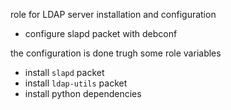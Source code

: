 role for LDAP server installation and configuration

- configure slapd packet with debconf

the configuration is done trugh some role variables

- install `slapd` packet
- install `ldap-utils` packet
- install python dependencies